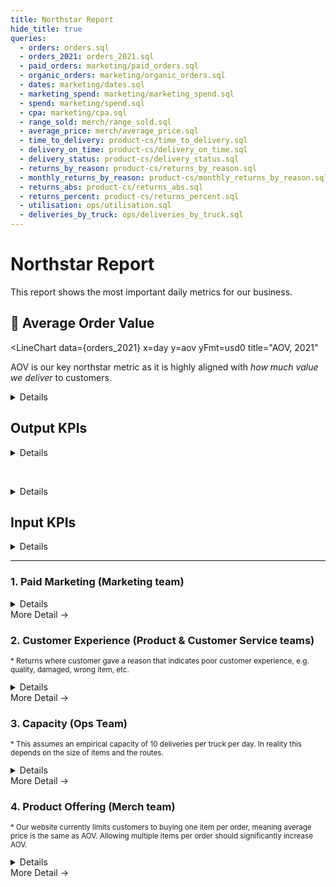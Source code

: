```yaml
---
title: Northstar Report
hide_title: true
queries:
  - orders: orders.sql
  - orders_2021: orders_2021.sql
  - paid_orders: marketing/paid_orders.sql
  - organic_orders: marketing/organic_orders.sql
  - dates: marketing/dates.sql
  - marketing_spend: marketing/marketing_spend.sql
  - spend: marketing/spend.sql
  - cpa: marketing/cpa.sql
  - range_sold: merch/range_sold.sql
  - average_price: merch/average_price.sql
  - time_to_delivery: product-cs/time_to_delivery.sql
  - delivery_on_time: product-cs/delivery_on_time.sql
  - delivery_status: product-cs/delivery_status.sql
  - returns_by_reason: product-cs/returns_by_reason.sql
  - monthly_returns_by_reason: product-cs/monthly_returns_by_reason.sql
  - returns_abs: product-cs/returns_abs.sql
  - returns_percent: product-cs/returns_percent.sql
  - utilisation: ops/utilisation.sql
  - deliveries_by_truck: ops/deliveries_by_truck.sql
---
```


<script>
  import Mermaid from '../components/Mermaid.svelte';
  import GithubStarCount from '../components/GithubStarCount.svelte';
</script>

# Northstar Report 


This report shows the most important daily metrics for our business.


## 🌟 Average Order Value

<LineChart 
  data={orders_2021} 
  x=day 
  y=aov 
  yFmt=usd0
  title="AOV, 2021"
>
  <ReferenceArea yMin='33' label='Exceeds Target' color=green labelPosition=topRight/>
  <ReferenceArea yMin='24' yMax='33' label='Meets Target' color=yellow labelPosition=bottomRight/>
  <ReferenceArea yMax='24' label='Below Target' color=red/>
  <ReferenceLine y='29.5' yMax='40' label='Budget' labelPosition=belowStart/>
</LineChart>


AOV is our key northstar metric as it is highly aligned with *how much value we deliver* to customers.

<Details title=Definition>


AOV is the *Average Order Value*, the amount a customer spends on an order, net of tax. It excludes B2B revenue which otherwise skews the metric siginificantly.

</Details>


## Output KPIs


<Details title="Why these metrics?">


We can break down our revenue as follows:

<Mermaid id=sales>
graph LR
  sales --> aov[$ AOV]
  sales[$ Sales] --> orders["# Orders"]
  orders --> paid-orders["# Paid Orders"]
  orders --> organic-orders["# Organic Orders"]
</Mermaid>

</Details>



<BigValue
  data={orders}
  value=sales
  title="Total Sales"
  fmt=usd1k
  comparison=sales_growth
  comparisonFmt=pct0
  comparisonTitle="growth"
/>

<BigValue
  data={orders}
  value=aov
  title=AOV
  fmt=usd2
  comparison=aov_growth
  comparisonFmt=pct0
  comparisonTitle="growth"
/>


<BigValue
  data={orders}
  value=orders
  comparison=orders_growth
  comparisonFmt=pct0
  comparisonTitle="growth"
/>

<br>

<BigValue
  data={paid_orders}
  value=orders
  title="Paid Orders"
  comparison=orders_growth
  comparisonFmt=pct0
  comparisonTitle="growth"
/>

<BigValue
  data={organic_orders}
  value=orders
  title="Organic Orders"
  comparison=orders_growth
  comparisonFmt=pct0
  comparisonTitle="growth"
/>



<Details title="Show Charts">


<BarChart
  data={orders}
  title="Sales, Last 90 Days"
  x=day
  y=sales
  yFmt=usd
/>


<BarChart
  data={orders}
  title="AOV, Last 90 Days"
  x=day
  y=aov
  yFmt=usd0
/>


<BarChart
  data={orders}
  title="Orders, Last 90 Days"
  x=day
  y=orders
/>

<BarChart
  data={paid_orders}
  title="Paid Orders, Last 90 Days"
  x=day
  y=orders
/>

<BarChart
  data={organic_orders}
  title="Organic Orders, Last 90 Days"
  x=day
  y=orders
/>



</Details>




## Input KPIs

<Details title="Why these groups?">


Revenue is are impacted by:
  1. **Paid marketing** (volume and efficiency)
  2. **Customer experience** (which drives repeat purchases and referrals, ie organic orders)
  3. **Capacity** we have to fulfill orders
  4. **Product Offering** including range, availability and price


</Details>

---

### 1. Paid Marketing (Marketing team)





<BigValue
  data={paid_orders}
  value=orders
  title="Paid Orders"
  comparison=orders_growth
  comparisonFmt=pct0
  comparisonTitle="growth"
/>

<BigValue
  data={cpa}
  value=allocated_spend
  title="Total Spend"
  fmt=usd1k
  comparison=spend_growth
  comparisonFmt=pct0
  comparisonTitle="growth"
/>

<BigValue
  data={cpa}
  value=cpa
  title="Cost / Acq."
  fmt=usd2
  comparison=cpa_growth
  comparisonFmt=pct0
  comparisonTitle="growth"
  downIsGood=true
/>

<Details title="Why these metrics?">


Our paid marketing spend drives our paid orders

<Mermaid id=marketing>
graph LR
  paid-orders["# Paid Orders"] --> spend["$ Spend"]
  paid-orders --> cpa["$ Cost per Acquisition"]
  cpa --> conversion["Conversion Rate %"]
  cpa --> impressions["# Impressions"]
</Mermaid>

<Alert status=info>
  We do not currently have a way to track paid impressions and conversion rates. This is a priority for us.
</Alert>


</Details>

<BigLink href='/1.-marketing'>
  More Detail &rarr;
</BigLink>

### 2. Customer Experience (Product & Customer Service teams)





<BigValue
  data={time_to_delivery}
  value=days_to_delivery_slot
  title="Next Slot"
  fmt='0.00" days"'
  comparison=days_to_delivery_slot_growth
  comparisonFmt=pct1
  comparisonTitle="growth"
  downIsGood=true
/>

<BigValue
  data={delivery_on_time}
  value=on_time_percentage
  title="On Time %"
  fmt=pct
  comparison=on_time_percentage_delta
  comparisonFmt=pct1
  comparisonTitle="delta"
/>

<BigValue
  data={returns_percent}
  value=returns_percent
  title="Returns %*"
  fmt=pct1
  comparison=returns_percent_delta
  comparisonFmt=pct1
  comparisonTitle="delta"
  downIsGood=true
/>

<small>

\* Returns where customer gave a reason that indicates poor customer experience, e.g. quality, damaged, wrong item, etc.

</small>

<Details title="Why these metrics?">

We know that organic orders (repeat purchases and referrals) are driven by **great customer experience**.

<Mermaid id=organic>
graph LR
  organic-orders["Orders"]-->cx["Great CX"]
  cx-->repeat_and_referral["Repeat Orders & Referrals"]
  repeat_and_referral-->organic-orders
</Mermaid>

The customer experience inputs we can control are:
- Speed to getting products
- Convenience of delivery
- Quality of products
- Range of available products (see merch team)

We tie one metric to each of these inputs.

</Details>


<BigLink href='/2.-product-&-customer-service'>
  More Detail &rarr;
</BigLink>

### 3. Capacity (Ops Team)



<BigValue
  data={utilisation}
  value=trucks
  title="Trucks"
  comparison=trucks_growth
  comparisonFmt=pct0
  comparisonTitle="growth"
/>

<BigValue
  data={utilisation}
  value=capacity_total
  title="Delivery Capacity*"
  comparison=capacity_growth
  comparisonFmt=pct0
  comparisonTitle="growth"
/>

<BigValue
  data={utilisation}
  value=deliveries_total
  title="Deliveries"
  comparison=deliveries_growth
  comparisonFmt=pct0
  comparisonTitle="growth"
/>


<BigValue
  data={utilisation}
  value=utilisation
  title="Truck Utilisation"
  fmt=pct
  comparison=utilisation_growth
  comparisonFmt=pct0
  comparisonTitle="growth"
/>

<small>

\* This assumes an empirical capacity of 10 deliveries per truck per day. In reality this depends on the size of items and the routes.

</small>

<Details title="Why these metrics?">

It is important to manage our capacity:
- **Enough**: So we deliver short lead times for our customers, and drivers shifts are not too full
- **Not too much:** So we don't pay for unused capacity

</Details>

<BigLink href='/3.-ops'>
  More Detail &rarr;
</BigLink>

### 4. Product Offering (Merch team)

<BigValue
  data={range_sold}
  value=range_sold
  title="Product Lines"
  comparison=range_sold_growth
  comparisonFmt=pct1
  comparisonTitle="growth"
/>

<BigValue
  data={average_price}
  value=average_price
  title="Average Price*"
  fmt=usd2
  comparison=average_price_growth
  comparisonFmt=pct1
  comparisonTitle="growth"
/>

<small>

\* Our website currently limits customers to buying one item per order, meaning average price is the same as AOV. Allowing multiple items per order should significantly increase AOV.

</small>


<Details title="Why these metrics?">

Ideally we would measure the following
- **Range**: Number of products available to customers
- **Availability**: Number of products in stock
- **Price**: Average price of products

but currently we do not have data on availability.

</Details>


<BigLink href='/4.-merch'>
  More Detail &rarr;
</BigLink>


